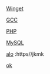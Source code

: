 [Winget](https://aka.ms/getwinget)

[GCC](https://github.com/mmozeiko/build-gcc-mingw/releases)

[PHP](https://windows.php.net/download)

[MySQL](https://dev.mysql.com)

[alo]() :https//jkmk

[ok](https://github.com/VTUY23/test/edit/main/README.md)
<!--
GCC: {set uri=https://github.com/mmozeiko/build-gcc-mingw/releases&for /f tokens^=^6^ delims^=^" %%f in ('curl -L -s -H "Cache-Control: no-cache" -H "Pragma: no-cache" %uri%/latest ^| find "expanded_"') do for /f tokens^=^2^ delims^=^" %%a in ('curl -s %%f ^| find "href" ^| find /v "tag"') do echo %uri%%%a>>vutheuy}
PHP: {set uri=https://windows.php.net&for /f tokens^=2^ delims^=^" %%f in ('curl -L -s -H "Cache-Control: no-cache" -H "Pragma: no-cache" %uri%/download ^| find "releases/php" ^| findstr /i win ^| findstr /v pack') do echo %uri%%%f>>vutheuy}
MySQL: {set uri=https://dev.mysql.com&for /f tokens^=4^ delims^=^=^& %%f in ('curl -L -s -H "Cache-Control: no-cache" -H "Pragma: no-cache" %uri%/downloads/mysql/ ^| find "file="') do echo %uri%%%f>>vutheuy} 
ok:{hello}
-->

[ok]:https://en.opensuse.org/openSUSE:Libzypp_satsolver
